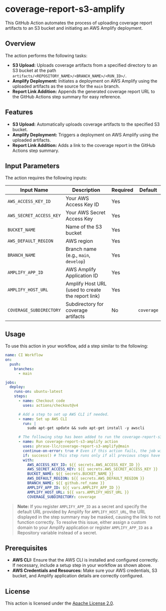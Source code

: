 # coverage-report-s3-amplify

This GitHub Action automates the process of uploading coverage report artifacts to an S3 bucket and initiating an AWS Amplify deployment.

## Overview

The action performs the following tasks:

- **S3 Upload:** Uploads coverage artifacts from a specified directory to an S3 bucket at the path `artifacts/<REPOSITORY_NAME>/<BRANCH_NAME>/<RUN_ID>/`.
- **Amplify Deployment:** Initiates a deployment on AWS Amplify using the uploaded artifacts as the source for the `main` branch.
- **Report Link Addition:** Appends the generated coverage report URL to the GitHub Actions step summary for easy reference.

## Features

- **S3 Upload:** Automatically uploads coverage artifacts to the specified S3 bucket.
- **Amplify Deployment:** Triggers a deployment on AWS Amplify using the uploaded artifacts.
- **Report Link Addition:** Adds a link to the coverage report in the GitHub Actions step summary.

## Input Parameters

The action requires the following inputs:

| Input Name              | Description                                             | Required | Default    |
| ----------------------- | ------------------------------------------------------- | -------- | ---------- |
| `AWS_ACCESS_KEY_ID`     | Your AWS Access Key ID                                  | Yes      |            |
| `AWS_SECRET_ACCESS_KEY` | Your AWS Secret Access Key                              | Yes      |            |
| `BUCKET_NAME`           | Name of the S3 bucket                                   | Yes      |            |
| `AWS_DEFAULT_REGION`    | AWS region                                              | Yes      |            |
| `BRANCH_NAME`           | Branch name (e.g., `main`, `develop`)                   | Yes      |            |
| `AMPLIFY_APP_ID`        | AWS Amplify Application ID                              | Yes      |            |
| `AMPLIFY_HOST_URL`      | Amplify Host URL (used to create the report link)       | Yes      |            |
| `COVERAGE_SUBDIRECTORY` | Subdirectory for coverage artifacts                     | No       | `coverage` |

## Usage

To use this action in your workflow, add a step similar to the following:

```yaml
name: CI Workflow
on:
  push:
    branches:
      - main

jobs:
  deploy:
    runs-on: ubuntu-latest
    steps:
      - name: Checkout code
        uses: actions/checkout@v4

      # Add a step to set up AWS CLI if needed.
      - name: Set up AWS CLI
        run: |
          sudo apt-get update && sudo apt-get install -y awscli

      # The following step has been added to run the coverage-report-s3-amplify action.
      - name: Run coverage-report-s3-amplify action
        uses: phrase-llc/coverage-report-s3-amplify@main
        continue-on-error: true # Even if this action fails, the job will continue to the next step.
        if: success() # This step runs only if all previous steps have succeeded.
        with:
          AWS_ACCESS_KEY_ID: ${{ secrets.AWS_ACCESS_KEY_ID }}
          AWS_SECRET_ACCESS_KEY: ${{ secrets.AWS_SECRET_ACCESS_KEY }}
          BUCKET_NAME: ${{ secrets.BUCKET_NAME }}
          AWS_DEFAULT_REGION: ${{ secrets.AWS_DEFAULT_REGION }}
          BRANCH_NAME: ${{ github.ref_name }}
          AMPLIFY_APP_ID: ${{ vars.AMPLIFY_APP_ID }}
          AMPLIFY_HOST_URL: ${{ vars.AMPLIFY_HOST_URL }}
          COVERAGE_SUBDIRECTORY: coverage
```
> **Note:** If you register `AMPLIFY_APP_ID` as a secret and specify the default URL provided by Amplify for `AMPLIFY_HOST_URL`, the URL displayed in the step summary may be masked, causing the link to not function correctly. To resolve this issue, either assign a custom domain to your Amplify application or register `AMPLIFY_APP_ID` as a Repository variable instead of a secret.

## Prerequisites

- **AWS CLI:** Ensure that the AWS CLI is installed and configured correctly. If necessary, include a setup step in your workflow as shown above.
- **AWS Credentials and Resources:** Make sure your AWS credentials, S3 bucket, and Amplify application details are correctly configured.

## License

This action is licensed under the [Apache License 2.0](LICENSE).